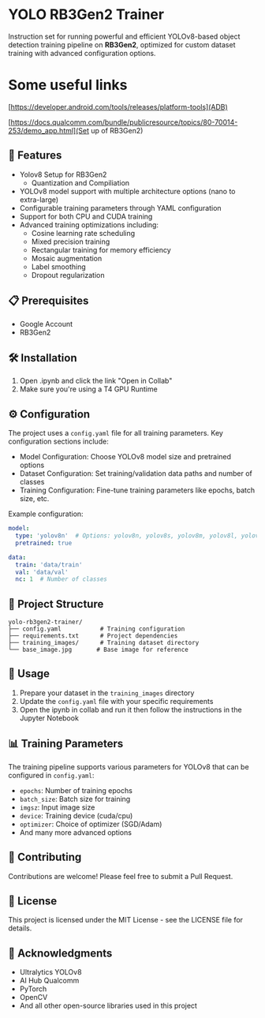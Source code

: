 # YOLO RB3Gen2 Trainer

Instruction set for running powerful and efficient YOLOv8-based object detection training pipeline on **RB3Gen2**, optimized for custom dataset training with advanced configuration options. 
# Some useful links

[https://developer.android.com/tools/releases/platform-tools](ADB)

[https://docs.qualcomm.com/bundle/publicresource/topics/80-70014-253/demo_app.html](Set up of RB3Gen2)

## 🚀 Features

- Yolov8 Setup for RB3Gen2
  - Quantization and Compiliation
- YOLOv8 model support with multiple architecture options (nano to extra-large)
- Configurable training parameters through YAML configuration
- Support for both CPU and CUDA training
- Advanced training optimizations including:
  - Cosine learning rate scheduling
  - Mixed precision training
  - Rectangular training for memory efficiency
  - Mosaic augmentation
  - Label smoothing
  - Dropout regularization


## 📋 Prerequisites

- Google Account
- RB3Gen2

## 🛠️ Installation

1. Open .ipynb and click the link "Open in Collab"
2. Make sure you're using a T4 GPU Runtime

## ⚙️ Configuration

The project uses a `config.yaml` file for all training parameters. Key configuration sections include:

- Model Configuration: Choose YOLOv8 model size and pretrained options
- Dataset Configuration: Set training/validation data paths and number of classes
- Training Configuration: Fine-tune training parameters like epochs, batch size, etc.

Example configuration:
```yaml
model:
  type: 'yolov8n'  # Options: yolov8n, yolov8s, yolov8m, yolov8l, yolov8x
  pretrained: true

data:
  train: 'data/train'
  val: 'data/val'
  nc: 1  # Number of classes
```

## 📁 Project Structure

```
yolo-rb3gen2-trainer/
├── config.yaml           # Training configuration
├── requirements.txt      # Project dependencies
├── training_images/      # Training dataset directory
└── base_image.jpg       # Base image for reference
```

## 🎯 Usage

1. Prepare your dataset in the `training_images` directory
2. Update the `config.yaml` file with your specific requirements
3. Open the ipynb in collab and run it then follow the instructions in the Jupyter Notebook

## 📊 Training Parameters

The training pipeline supports various parameters for YOLOv8 that can be configured in `config.yaml`:

- `epochs`: Number of training epochs
- `batch_size`: Batch size for training
- `imgsz`: Input image size
- `device`: Training device (cuda/cpu)
- `optimizer`: Choice of optimizer (SGD/Adam)
- And many more advanced options

## 🤝 Contributing

Contributions are welcome! Please feel free to submit a Pull Request.

## 📝 License

This project is licensed under the MIT License - see the LICENSE file for details.

## 🙏 Acknowledgments

- Ultralytics YOLOv8
- AI Hub Qualcomm
- PyTorch
- OpenCV
- And all other open-source libraries used in this project

